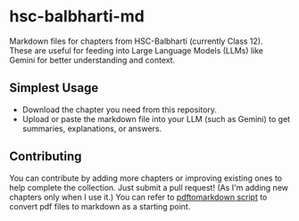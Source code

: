 # hsc-balbharti-md

Markdown files for chapters from HSC-Balbharti (currently Class 12).  
These are useful for feeding into Large Language Models (LLMs) like Gemini for better understanding and context.

## Simplest Usage

- Download the chapter you need from this repository.
- Upload or paste the markdown file into your LLM (such as Gemini) to get summaries, explanations, or answers.

## Contributing

You can contribute by adding more chapters or improving existing ones to help complete the collection. Just submit a pull request!
(As I'm adding new chapters only when I use it.)
You can refer to [pdftomarkdown script](https://gist.github.com/TanishkBansode/ad16a84d6f6a69193d7ae51e84c7506a) to convert pdf files to markdown as a starting point.
